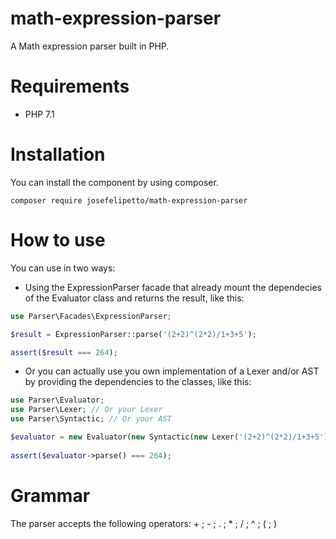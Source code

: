 # math-expression-parser
A Math expression parser built in PHP.

# Requirements
* PHP 7.1

# Installation
You can install the component by using composer. 

`composer require josefelipetto/math-expression-parser`

# How to use

You can use in two ways: 

* Using the ExpressionParser facade that already mount the dependecies of the Evaluator class and returns the result, like this: 
```php
use Parser\Facades\ExpressionParser;

$result = ExpressionParser::parse('(2+2)^(2*2)/1+3+5');

assert($result === 264); 
```

* Or you can actually use you own implementation of a Lexer and/or AST by providing the dependencies to the classes, like this:
```php
use Parser\Evaluator;
use Parser\Lexer; // Or your Lexer
use Parser\Syntactic; // Or your AST

$evaluator = new Evaluator(new Syntactic(new Lexer('(2+2)^(2*2)/1+3+5')));
    
assert($evaluator->parse() === 264);
```

# Grammar

The parser accepts the following operators: +  ; - ; . ; * ; / ; ^ ; ( ; )
